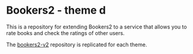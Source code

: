 # Bookers2 - theme d

This is a repository for extending Bookers2 to a service that allows you to rate books and check the ratings of other users.

The [bookers2-v2](https://github.com/3-masato/bookers2-v2) repository is replicated for each theme.